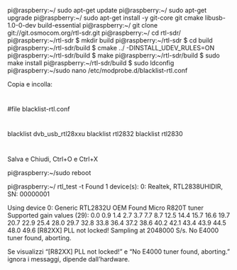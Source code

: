 pi@raspberry:~/ sudo apt-get update
pi@raspberry:~/ sudo apt-get upgrade
pi@raspberry:~/ sudo apt-get install -y git-core git cmake libusb-1.0-0-dev build-essential
pi@raspberry:~/ git clone git://git.osmocom.org/rtl-sdr.git
pi@raspberry:~/ cd rtl-sdr/
pi@raspberry:~/rtl-sdr $ mkdir build
pi@raspberry:~/rtl-sdr $ cd build
pi@raspberry:~/rtl-sdr/build $ cmake ../ -DINSTALL_UDEV_RULES=ON
pi@raspberry:~/rtl-sdr/build $ make
pi@raspberry:~/rtl-sdr/build $ sudo make install
pi@raspberry:~/rtl-sdr/build $ sudo ldconfig
pi@raspberry:~/sudo nano /etc/modprobe.d/blacklist-rtl.conf

Copia e incolla:

#
#file blacklist-rtl.conf
#
blacklist dvb_usb_rtl28xxu
blacklist rtl2832
blacklist rtl2830
#

Salva e Chiudi, Ctrl+O e Ctrl+X

pi@raspberry:~/sudo reboot

pi@raspberry:~/ rtl_test -t
Found 1 device(s):
0: Realtek, RTL2838UHIDIR, SN: 00000001

Using device 0: Generic RTL2832U OEM
Found Micro R820T tuner
Supported gain values (29): 0.0 0.9 1.4 2.7 3.7 7.7 8.7 12.5 14.4 15.7 16.6 19.7 20.7 22.9 25.4 28.0 29.7 32.8 33.8 36.4 37.2 38.6 40.2 42.1 43.4 43.9 44.5 48.0 49.6
[R82XX] PLL not locked!
Sampling at 2048000 S/s.
No E4000 tuner found, aborting.

Se visualizzi “[R82XX] PLL not locked!” e “No E4000 tuner found, aborting.” ignora i messaggi, dipende dall’hardware.

